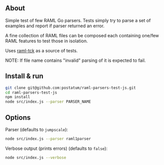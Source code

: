 ## About

Simple test of few RAML Go parsers. Tests simply try to parse a set of examples and report if parser returned an error.

A fine collection of RAML files can be composed each containing one/few RAML features to test those in isolation.

Uses [raml-tck](https://github.com/raml-org/raml-tck/tree/master/tests/raml-1.0) as a source of tests.

NOTE: If file name contains "invalid" parsing of it is expected to fail.

## Install & run

```sh
git clone git@github.com:postatum/raml-parsers-test-js.git
cd raml-parsers-test-js
npm install
node src/index.js --parser PARSER_NAME
```

## Options

Parser (defaults to `jumpscale`):
```sh
node src/index.js --parser raml1parser
```

Verbose output (prints errors) (defaults to `false`):

```sh
node src/index.js --verbose
```
